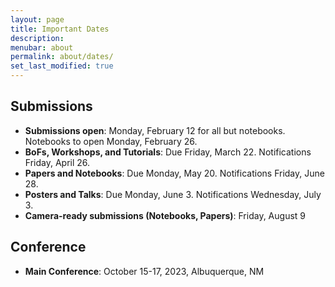```yaml
---
layout: page
title: Important Dates
description:
menubar: about
permalink: about/dates/
set_last_modified: true
---
```


## Submissions

- **Submissions open**: Monday, February 12 for all but notebooks. Notebooks to open Monday, February 26.
- **BoFs, Workshops, and Tutorials**: Due Friday, March 22. Notifications Friday, April 26.
- **Papers and Notebooks**: Due Monday, May 20. Notifications Friday, June 28.
- **Posters and Talks**: Due Monday, June 3. Notifications Wednesday, July 3.
- **Camera-ready submissions (Notebooks, Papers)**: Friday, August 9

## Conference

- **Main Conference**: October 15-17, 2023, Albuquerque, NM
